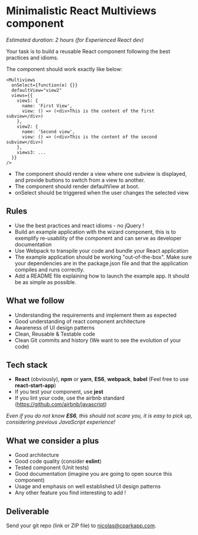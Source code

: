 # Minimalistic React Multiviews component

_Estimated duration: 2 hours (for Experienced React dev)_

Your task is to build a reusable React component following the best practices and idioms.

The component should work exactly like below:

```
<Multiviews
  onSelect={function(e) {}}
  defaultView="view2"
  views={{
    view1: {
      name: 'First View',
      view: () => (<div>This is the content of the first subview</div>)
    },
    view2: {
      name: 'Second view',
      view: () => (<div>This is the content of the second subview</div>)
    },
    views3: ...
  }}
/>
```

* The component should render a view where one subview is displayed, and provide buttons to switch from a view to another.
* The component should render defaultView at boot.
* onSelect should be triggered when the user changes the selected view.

## Rules

* Use the best practices and react idioms - no jQuery !
* Build an example application with the wizard component, this is to exemplify re-usability of the component and can serve as developer documentation
* Use Webpack to transpile your code and bundle your React application
* The example application should be working "out-of-the-box". Make sure your dependencies are in the package.json file and that the application compiles and runs correctly.
* Add a README file explaining how to launch the example app. It should be as simple as possible.

## What we follow

* Understanding the requirements and implement them as expected
* Good understanding of react component architecture
* Awareness of UI design patterns
* Clean, Reusable & Testable code
* Clean Git commits and history (We want to see the evolution of your code)

## Tech stack

* **React** (obviously), **npm** or **yarn**, **ES6**, **webpack**, **babel** (Feel free to use **react-start-app**)
* If you test your component, use **jest**
* If you lint your code, use the airbnb standard (https://github.com/airbnb/javascript)

_Even if you do not know **ES6**, this should not scare you, it is easy to pick up, considering previous JavaScript experience!_

## What we consider a plus

* Good architecture
* Good code quality (consider **eslint**)
* Tested component (Unit tests)
* Good documentation (imagine you are going to open source this component)
* Usage and emphasis on well established UI design patterns
* Any other feature you find interesting to add !

## Deliverable

Send your git repo (link or ZIP file) to nicolas@cparkapp.com.